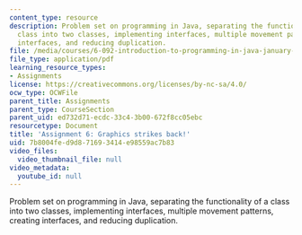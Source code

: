 ```yaml
---
content_type: resource
description: Problem set on programming in Java, separating the functionality of a
  class into two classes, implementing interfaces, multiple movement patterns, creating
  interfaces, and reducing duplication.
file: /media/courses/6-092-introduction-to-programming-in-java-january-iap-2010/7b8004fed9d871693414e98559ac7b83_MIT6_092IAP10_assn06.pdf
file_type: application/pdf
learning_resource_types:
- Assignments
license: https://creativecommons.org/licenses/by-nc-sa/4.0/
ocw_type: OCWFile
parent_title: Assignments
parent_type: CourseSection
parent_uid: ed732d71-ecdc-33c4-3b00-672f8cc05ebc
resourcetype: Document
title: 'Assignment 6: Graphics strikes back!'
uid: 7b8004fe-d9d8-7169-3414-e98559ac7b83
video_files:
  video_thumbnail_file: null
video_metadata:
  youtube_id: null
---
```

Problem set on programming in Java, separating the functionality of a class into two classes, implementing interfaces, multiple movement patterns, creating interfaces, and reducing duplication.